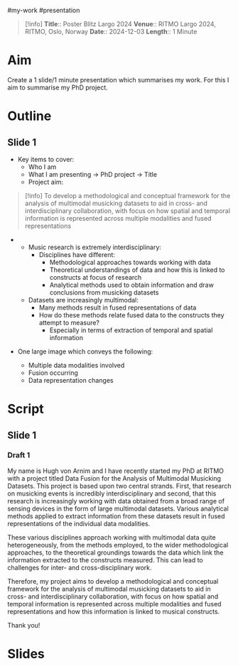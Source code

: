 #my-work #presentation


> [!info]
> **Title**:: Poster Blitz Largo 2024
> **Venue**:: RITMO Largo 2024, RITMO, Oslo, Norway
> **Date**:: 2024-12-03
> **Length**:: 1 Minute

# Aim

Create a 1 slide/1 minute presentation which summarises my work. For this I aim to summarise my PhD project.
# Outline

## Slide 1

- Key items to cover:
	- Who I am
	- What I am presenting $\rightarrow$ PhD project $\rightarrow$ Title
	- Project aim:
> [!info] 
To develop a methodological and conceptual framework for the analysis of multimodal musicking datasets to aid in cross- and interdisciplinary collaboration, with focus on how spatial and temporal information is represented across multiple modalities and fused representations
- 
	- Music research is extremely interdisciplinary:
		- Disciplines have different:
			- Methodological approaches towards working with data
			- Theoretical understandings of data and how this is linked to constructs at focus of research
			- Analytical methods used to obtain information and draw conclusions from musicking datasets
	- Datasets are increasingly multimodal:
		- Many methods result in fused representations of data
		- How do these methods relate fused data to the constructs they attempt to measure?
			- Especially in terms of extraction of temporal and spatial information

- One large image which conveys the following:
	- Multiple data modalities involved
	- Fusion occurring
	- Data representation changes

# Script

## Slide 1

### Draft 1

My name is Hugh von Arnim and I have recently started my PhD at RITMO with a project titled Data Fusion for the Analysis of Multimodal Musicking Datasets. This project is based upon two central strands. First, that research on musicking events is incredibly interdisciplinary and second, that this research is increasingly working with data obtained from a broad range of sensing devices in the form of large multimodal datasets. Various analytical methods applied to extract information from these datasets result in fused representations of the individual data modalities.

These various disciplines approach working with multimodal data quite heterogeneously, from the methods employed, to the wider methodological approaches, to the theoretical groundings towards the data which link the information extracted to the constructs measured. This can lead to challenges for inter- and cross-disciplinary work.

Therefore, my project aims to develop a methodological and conceptual framework for the analysis of multimodal musicking datasets to aid in cross- and interdisciplinary collaboration, with focus on how spatial and temporal information is represented across multiple modalities and fused representations and how this information is linked to musical constructs.

Thank you!

# Slides



